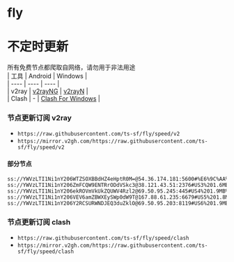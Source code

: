 # fly
# 不定时更新
所有免费节点都爬取自网络，请勿用于非法用途  
|  工具  | Android  | Windows  |  
|  ----  | ----   | ----  |  
| v2ray  | [v2rayNG](https://github.com/2dust/v2rayNG/releases) | [v2rayN](https://github.com/2dust/v2rayN/releases) |  
| Clash  | - | [Clash For Windows](https://github.com/2dust/clashN/releases) | 
  
### 节点更新订阅  v2ray
- `https://raw.githubusercontent.com/ts-sf/fly/speed/v2`  
- `https://mirror.v2gh.com/https://raw.githubusercontent.com/ts-sf/fly/speed/v2`  

#### 部分节点  
``` 
ss://YWVzLTI1Ni1nY206WTZSOXBBdHZ4eHptR0M=@54.36.174.181:5600#%E6%9C%AA%E7%9F%A57%201.8MB%2Fs
ss://YWVzLTI1Ni1nY206ZmFCQW9ENTRrODdVSkc3@38.121.43.51:2376#US3%201.6MB%2Fs
ss://YWVzLTI1Ni1nY206ekROVmVkUkZQUWV4Rzl2@69.50.95.245:445#US4%201.9MB%2Fs
ss://YWVzLTI1Ni1nY206VEV6amZBWXEySWp0dW9T@167.88.61.235:6679#US5%201.8MB%2Fs
ss://YWVzLTI1Ni1nY206Y2RCSURWNDJEQ3duZklO@69.50.95.203:8119#US6%201.9MB%2Fs
```
### 节点更新订阅  clash
- `https://raw.githubusercontent.com/ts-sf/fly/speed/clash`  
- `https://mirror.v2gh.com/https://raw.githubusercontent.com/ts-sf/fly/speed/clash`  


